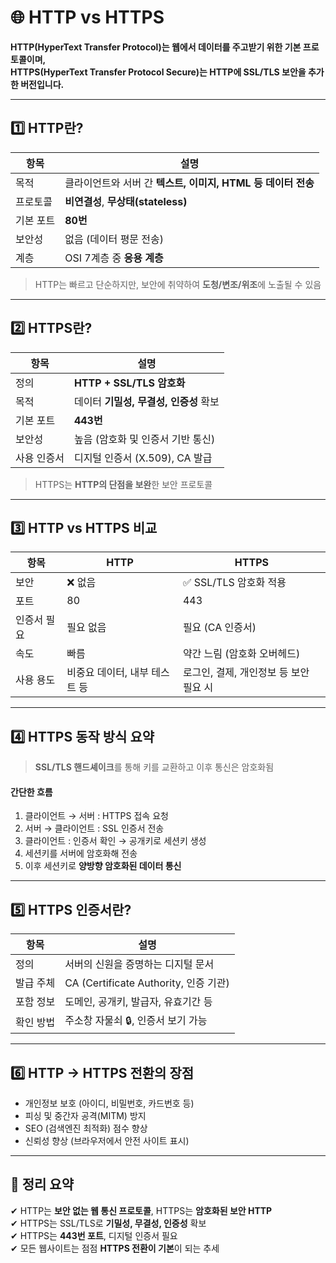 # 🌐 HTTP vs HTTPS

**HTTP(HyperText Transfer Protocol)는 웹에서 데이터를 주고받기 위한 기본 프로토콜이며,**  
**HTTPS(HyperText Transfer Protocol Secure)는 HTTP에 SSL/TLS 보안을 추가한 버전입니다.**

---

## 1️⃣ HTTP란?

| 항목      | 설명 |
|-----------|------|
| 목적      | 클라이언트와 서버 간 **텍스트, 이미지, HTML 등 데이터 전송** |
| 프로토콜  | **비연결성**, **무상태(stateless)** |
| 기본 포트 | **80번** |
| 보안성    | 없음 (데이터 평문 전송) |
| 계층      | OSI 7계층 중 **응용 계층** |

> HTTP는 빠르고 단순하지만, 보안에 취약하여 **도청/변조/위조**에 노출될 수 있음

---

## 2️⃣ HTTPS란?

| 항목      | 설명 |
|-----------|------|
| 정의      | **HTTP + SSL/TLS 암호화** |
| 목적      | 데이터 **기밀성, 무결성, 인증성** 확보 |
| 기본 포트 | **443번** |
| 보안성    | 높음 (암호화 및 인증서 기반 통신) |
| 사용 인증서 | 디지털 인증서 (X.509), CA 발급 |

> HTTPS는 **HTTP의 단점을 보완**한 보안 프로토콜

---

## 3️⃣ HTTP vs HTTPS 비교

| 항목         | HTTP                        | HTTPS                         |
|--------------|-----------------------------|-------------------------------|
| 보안         | ❌ 없음                     | ✅ SSL/TLS 암호화 적용         |
| 포트         | 80                          | 443                            |
| 인증서 필요   | 필요 없음                   | 필요 (CA 인증서)               |
| 속도         | 빠름                        | 약간 느림 (암호화 오버헤드)   |
| 사용 용도     | 비중요 데이터, 내부 테스트 등 | 로그인, 결제, 개인정보 등 보안 필요 시 |

---

## 4️⃣ HTTPS 동작 방식 요약

> **SSL/TLS 핸드셰이크**를 통해 키를 교환하고 이후 통신은 암호화됨

#### 간단한 흐름

1. 클라이언트 → 서버 : HTTPS 접속 요청
2. 서버 → 클라이언트 : SSL 인증서 전송
3. 클라이언트 : 인증서 확인 → 공개키로 세션키 생성
4. 세션키를 서버에 암호화해 전송
5. 이후 세션키로 **양방향 암호화된 데이터 통신**

---

## 5️⃣ HTTPS 인증서란?

| 항목        | 설명 |
|-------------|------|
| 정의        | 서버의 신원을 증명하는 디지털 문서 |
| 발급 주체    | CA (Certificate Authority, 인증 기관) |
| 포함 정보    | 도메인, 공개키, 발급자, 유효기간 등 |
| 확인 방법    | 주소창 자물쇠 🔒, 인증서 보기 가능 |

---

## 6️⃣ HTTP → HTTPS 전환의 장점

- 개인정보 보호 (아이디, 비밀번호, 카드번호 등)
- 피싱 및 중간자 공격(MITM) 방지
- SEO (검색엔진 최적화) 점수 향상
- 신뢰성 향상 (브라우저에서 안전 사이트 표시)

---

## 🎯 정리 요약

✔ HTTP는 **보안 없는 웹 통신 프로토콜**, HTTPS는 **암호화된 보안 HTTP**  
✔ HTTPS는 SSL/TLS로 **기밀성, 무결성, 인증성** 확보  
✔ HTTPS는 **443번 포트**, 디지털 인증서 필요  
✔ 모든 웹사이트는 점점 **HTTPS 전환이 기본**이 되는 추세

